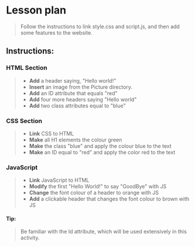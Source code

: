# Lesson plan
> Follow the instructions to link style.css and script.js, and then add some features to the website.

## Instructions:

### HTML Section
>- **Add** a header saying, "Hello world!" 
>- **Insert** an image from the Picture directory.
>- **Add** an ID attribute that equals "red"
>- **Add** four more headers saying "Hello world"
>- **Add** two class attributes equal to "blue"

### CSS Section
>- **Link** CSS to HTML
>- **Make** all H1 elements the colour green
>- **Make** the class "blue" and apply the colour blue to the text
>- **Make** an ID equal to "red" and apply the color red to the text

### JavaScript
>- **Link** JavaScript to HTML
>- **Modify** the first "Hello World!" to say "GoodBye" with JS
>- **Change** the font colour of a header to orange with JS
>- **Add** a clickable header that changes the font colour to brown with JS

#### Tip:
> Be familiar with the Id attribute, which will be used extensively in this activity.